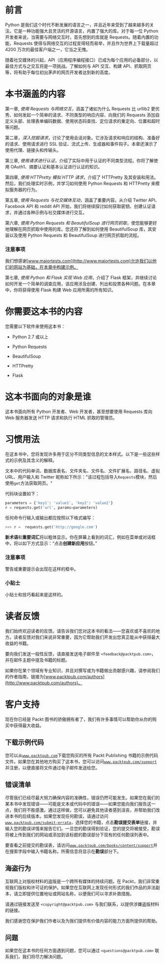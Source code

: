 # 前言

Python 是我们这个时代不断发展的语言之一，并且近年来受到了越来越多的关注。它是一种功能强大且灵活的开源语言，内置了强大的库。对于每一位 Python 开发者来说，当需要与网络交互时，首先想到的库就是 Requests。随着内置的功能，Requests 使得与网络交互的过程变得轻而易举，并且作为世界上下载量超过 4200 万次的最佳客户端之一，它当之无愧。

随着社交媒体的兴起，API（应用程序编程接口）已成为每个应用的必备部分，以最佳方式与之交互将是一项挑战。了解如何与 API 交互、构建 API、抓取网页等，将有助于每位初出茅庐的网页开发者达到新的高度。

# 本书涵盖的内容

第一章, *使用 Requests 与网络交互*，涵盖了诸如为什么 Requests 比 urllib2 更优秀、如何发起一个简单的请求、不同类型的响应内容、向我们的 Requests 添加自定义头部、处理表单编码数据、使用状态码查找、定位请求的重定向、位置和超时等问题。

第二章，*深入挖掘请求*，讨论了使用会话对象。它涉及请求和响应的结构、准备好的请求、使用请求进行 SSL 验证、流式上传、生成器和事件钩子。本章还演示了使用代理、链接头和传输头。

第三章, *使用请求进行认证*，介绍了实际中用于认证的不同类型流程。你将了解使用 OAuth1、摘要认证和基本认证进行认证的知识。

第四章, *使用 HTTPretty 模拟 HTTP 请求*，介绍了 HTTPretty 及其安装和用法。然后，我们处理实时示例，并学习如何使用 Python Requests 和 HTTPretty 来模拟服务器的行为。

第五章, *使用 Requests 与社交媒体互动*，涵盖了重要内容。从介绍 Twitter API、Facebook API 和 reddit API 开始，我们将继续探讨如何获取密钥、创建认证请求，并通过各种示例与社交媒体进行交互。

第六章, *使用 Python Requests 和 BeautifulSoup 进行网页抓取*，使您能够更好地理解在网页抓取中使用的库。您还将了解到如何使用 BeautifulSoup 库，其安装以及使用 Python Requests 和 BeautifulSoup 进行网页抓取的流程。

### 注意事项

我们想感谢[www.majortests.com](http://www.majortests.com)允许我们以他们的网站为基础，在本章中构建示例。

第七章, *使用 Python 和 Flask 实现 Web 应用*，介绍了 Flask 框架，并继续讨论如何开发一个简单的调查应用，该应用涉及创建、列出和投票各种问题。在本章中，你将获得使用 Flask 构建 Web 应用所需的所有知识。

# 你需要这本书的内容

您需要以下软件来使用这本书：

+   Python 2.7 或以上

+   Python Requests

+   BeautifulSoup

+   HTTPretty

+   Flask

# 这本书面向的对象是谁

这本书面向所有 Python 开发者、Web 开发者，甚至想要使用 Requests 库向 Web 服务器发送 HTTP 请求和执行 HTML 抓取的管理员。

# 习惯用法

在这本书中，您将发现许多用于区分不同类型信息的文本样式。以下是一些这些样式的示例及其含义的解释。

文本中的代码单词、数据库表名、文件夹名、文件名、文件扩展名、路径名、虚拟 URL、用户输入和 Twitter 昵称如下所示："该过程包括导入`Requests`模块，然后使用`get`方法获取网页。"

代码块设置如下：

```py
parameters = {'key1': 'value1', 'key2': 'value2'}
r = requests.get('url', params=parameters)
```

任何命令行输入或输出都应按照以下格式编写：

```py
>>> r =  requests.get('http://google.com')

```

**新术语**和**重要词汇**将以粗体显示。你在屏幕上看到的词汇，例如在菜单或对话框中，将以如下方式显示：“点击**创建新应用**按钮。”

### 注意事项

警告或重要提示会出现在这样的框中。

### 小贴士

小贴士和技巧看起来是这样的。

# 读者反馈

我们始终欢迎读者的反馈。请告诉我们您对这本书的看法——您喜欢或不喜欢的地方。读者反馈对我们来说非常重要，因为它帮助我们开发出您真正能从中获得最大收益的书籍。

要向我们发送一般性反馈，请直接发送电子邮件至 `<feedback@packtpub.com>`，并在邮件主题中提及书籍的标题。

如果你在某个领域有专业知识，并且对撰写或为书籍做出贡献感兴趣，请参阅我们的作者指南，链接为[www.packtpub.com/authors](http://www.packtpub.com/authors)。

# 客户支持

现在你已经是 Packt 图书的骄傲拥有者了，我们有许多事情可以帮助你从你的购买中获得最大收益。

## 下载示例代码

您可以从[`www.packtpub.com`](http://www.packtpub.com)下载您购买的所有 Packt Publishing 书籍的示例代码文件。如果您在其他地方购买了这本书，您可以访问[`www.packtpub.com/support`](http://www.packtpub.com/support)并注册，以便直接将文件通过电子邮件发送给您。

## 错误清单

尽管我们已经尽最大努力确保内容的准确性，错误仍然可能发生。如果您在我们的某本书中发现错误——可能是文本或代码中的错误——如果您能向我们报告这一点，我们将不胜感激。通过这样做，您可以避免其他读者感到沮丧，并帮助我们改进本书的后续版本。如果您发现任何勘误，请通过访问[`www.packtpub.com/submit-errata`](http://www.packtpub.com/submit-errata)，选择您的书籍，点击**勘误提交表单**链接，并输入您的勘误详情来报告它们。一旦您的勘误得到验证，您的提交将被接受，勘误将被上传到我们的网站或添加到该标题的勘误部分下现有的任何勘误列表中。

要查看之前提交的勘误表，请访问[`www.packtpub.com/books/content/support`](https://www.packtpub.com/books/content/support)并在搜索字段中输入书籍名称。所需信息将显示在**勘误**部分下。

## 海盗行为

互联网上对版权材料的盗版是一个跨所有媒体的持续问题。在 Packt，我们非常重视我们版权和许可证的保护。如果您在互联网上发现任何形式的我们作品的非法副本，请立即提供位置地址或网站名称，以便我们可以寻求补救措施。

请通过链接发送至 `<copyright@packtpub.com>` 与我们联系，以提供涉嫌盗版材料的链接。

我们感谢您在保护我们作者以及为我们提供有价值内容的能力方面所提供的帮助。

## 问题

如果您在这本书的任何方面遇到问题，您可以通过 `<questions@packtpub.com>` 联系我们，我们将尽力解决问题。
